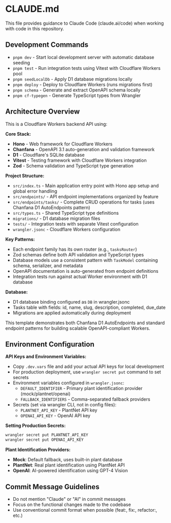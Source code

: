 # CLAUDE.md

This file provides guidance to Claude Code (claude.ai/code) when working with code in this repository.

## Development Commands

- `pnpm dev` - Start local development server with automatic database seeding
- `pnpm test` - Run integration tests using Vitest with Cloudflare Workers pool
- `pnpm seedLocalDb` - Apply D1 database migrations locally
- `pnpm deploy` - Deploy to Cloudflare Workers (runs migrations first)
- `pnpm schema` - Generate and extract OpenAPI schema locally
- `pnpm cf-typegen` - Generate TypeScript types from Wrangler

## Architecture Overview

This is a Cloudflare Workers backend API using:

**Core Stack:**
- **Hono** - Web framework for Cloudflare Workers
- **Chanfana** - OpenAPI 3.1 auto-generation and validation framework
- **D1** - Cloudflare's SQLite database
- **Vitest** - Testing framework with Cloudflare Workers integration
- **Zod** - Schema validation and TypeScript type generation

**Project Structure:**
- `src/index.ts` - Main application entry point with Hono app setup and global error handling
- `src/endpoints/` - API endpoint implementations organized by feature
- `src/endpoints/tasks/` - Complete CRUD operations for tasks (uses Chanfana D1 AutoEndpoints pattern)
- `src/types.ts` - Shared TypeScript type definitions
- `migrations/` - D1 database migration files
- `tests/` - Integration tests with separate Vitest configuration
- `wrangler.jsonc` - Cloudflare Workers configuration

**Key Patterns:**
- Each endpoint family has its own router (e.g., `tasksRouter`)
- Zod schemas define both API validation and TypeScript types
- Database models use a consistent pattern with `TaskModel` containing schema, serializer, and metadata
- OpenAPI documentation is auto-generated from endpoint definitions
- Integration tests run against actual Worker environment with D1 database

**Database:**
- D1 database binding configured as `DB` in wrangler.jsonc
- Tasks table with fields: id, name, slug, description, completed, due_date
- Migrations are applied automatically during deployment

This template demonstrates both Chanfana D1 AutoEndpoints and standard endpoint patterns for building scalable OpenAPI-compliant Workers.

## Environment Configuration

**API Keys and Environment Variables:**
- Copy `.dev.vars` file and add your actual API keys for local development
- For production deployment, use `wrangler secret put` command to set secrets
- Environment variables configured in `wrangler.jsonc`:
  - `DEFAULT_IDENTIFIER` - Primary plant identification provider (mock/plantnet/openai)
  - `FALLBACK_IDENTIFIERS` - Comma-separated fallback providers
- Secrets (set via wrangler CLI, not in config files):
  - `PLANTNET_API_KEY` - PlantNet API key
  - `OPENAI_API_KEY` - OpenAI API key

**Setting Production Secrets:**
```bash
wrangler secret put PLANTNET_API_KEY
wrangler secret put OPENAI_API_KEY
```

**Plant Identification Providers:**
- **Mock**: Default fallback, uses built-in plant database
- **PlantNet**: Real plant identification using PlantNet API
- **OpenAI**: AI-powered identification using GPT-4 Vision

## Commit Message Guidelines

- Do not mention "Claude" or "AI" in commit messages
- Focus on the functional changes made to the codebase
- Use conventional commit format when possible (feat:, fix:, refactor:, etc.)